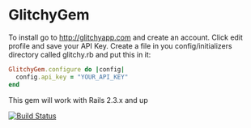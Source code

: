 # GlitchyGem

To install go to http://glitchyapp.com and create an account. Click edit profile and save your API Key. Create a file in you config/initializers directory called glitchy.rb and put this in it:

```ruby
GlitchyGem.configure do |config|
  config.api_key = "YOUR_API_KEY"
end
```

This gem will work with Rails 2.3.x and up

[![Build Status](https://secure.travis-ci.org/trobrock/glitchy_gem.png)](http://travis-ci.org/trobrock/glitchy_gem])
